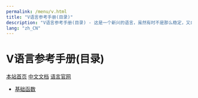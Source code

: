 ```yaml
---
permalink: /menu/v.html
title: "V语言参考手册(目录)"
description: "V语言参考手册(目录) - 这是一个新兴的语言，虽然有时不是那么稳定，又或者许多功能还在实现途中，但是你不得不相信开源社区的强大！它来了，它改变着！ —— V lang"
lang: "zh_CN"
---
```

# V语言参考手册(目录)

[本站首页](/)
[中文文档](/docs.html)
[语言官网](https://vlang.io)

- [基础函数](/v-ref/builtin.html)
